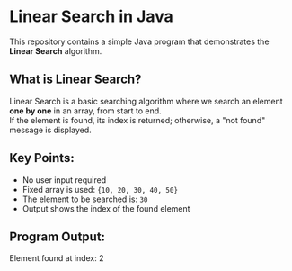 # Linear Search in Java

This repository contains a simple Java program that demonstrates the **Linear Search** algorithm.

##  What is Linear Search?

Linear Search is a basic searching algorithm where we search an element **one by one** in an array, from start to end.  
If the element is found, its index is returned; otherwise, a "not found" message is displayed.

##  Key Points:

- No user input required
- Fixed array is used: `{10, 20, 30, 40, 50}`
- The element to be searched is: `30`
- Output shows the index of the found element

## Program Output:
Element found at index: 2

